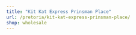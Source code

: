 ```yaml
---
title: "Kit Kat Express Prinsman Place"
url: /pretoria/kit-kat-express-prinsman-place/
shop: wholesale
---
```

